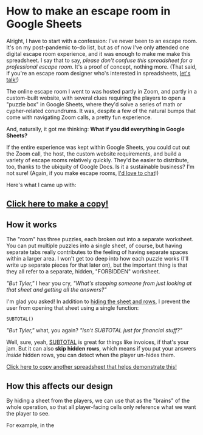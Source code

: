 # How to make an escape room in Google Sheets

Alright, I have to start with a confession: I've never been to an escape room. It's on my post-pandemic to-do list, but as of now I've only attended one digital escape room experience, and it was enough to make me make this spreadsheet. I say that to say, _please don't confuse this spreadsheet for a professional escape room_. It's a proof of concept, nothing more. (That said, if you're an escape room designer who's interested in spreadsheets, [let's talk!](https://twitter.com/aTylerRobertson))

The online escape room I went to was hosted partly in Zoom, and partly in a custom-built website, with several clues requiring the players to open a "puzzle box" in Google Sheets, where they'd solve a series of math or cypher-related conundrums. It was, despite a few of the natural bumps that come with navigating Zoom calls, a pretty fun experience.

And, naturally, it got me thinking: **What if you did everything in Google Sheets?** 

If the entire experience was kept within Google Sheets, you could cut out the Zoom call, the host, the custom website requirements, and build a variety of escape rooms relatively quickly. They'd be easier to distribute, too, thanks to the ubiquity of Google Docs. Is it a sustainable business? I'm not sure! (Again, if you make escape rooms, [I'd love to chat](https://twitter.com/aTylerRobertson)!)

Here's what I came up with:

## [Click here to make a copy!](https://docs.google.com/spreadsheets/d/1xJM10k71-X-4Z68mqjWTsKhZuQny0OxTWUMPKhOQtSk/copy)

## How it works

The "room" has three puzzles, each broken out into a separate worksheet. You can put multiple puzzles into a single sheet, of course, but having separate tabs really contributes to the feeling of having separate spaces within a larger area. I won't get too deep into how each puzzle works (I'll write up separate pieces for that later on), but the important thing is that they all refer to a separate, hidden, "FORBIDDEN" worksheet. 

_"But Tyler,"_ I hear you cry, _"What's stopping someone from just looking at that sheet and getting all the answers?"_ 

I'm glad you asked! In addition to [hiding the sheet and rows](https://support.google.com/docs/answer/1218656), I prevent the user from opening that sheet using a single function:

`SUBTOTAL()`

_"But Tyler,"_ what, you again? _"Isn't SUBTOTAL just for financial stuff?"_

Well, sure, yeah, [SUBTOTAL](https://support.google.com/docs/answer/3093649) is great for things like invoices, if that's your jam. But it can also **skip hidden rows**, which means if you put your answers _inside_ hidden rows, you can detect when the player un-hides them. 

[Click here to copy another spreadsheet that helps demonstrate this!](https://docs.google.com/spreadsheets/d/1YGhwYb_RLmGEgQQzVh5vL9r9JBoVJfo8r1L-nbkRg3M/copy)

## How this affects our design

By hiding a sheet from the players, we can use that as the "brains" of the whole operation, so that all player-facing cells only reference what we want the player to see. 

For example, in the 